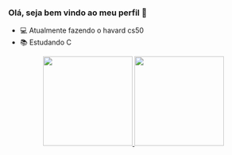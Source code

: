 ### Olá, seja bem vindo ao meu perfil 🙂

- 💻 Atualmente fazendo o havard cs50
- 📚 Estudando C

<div align="center">
  <a href="https://github.com/nicolasamedeiros">
  <img height="180em" src="https://github-readme-stats.vercel.app/api?username=nicolasamedeiros&show_icons=true&theme=dracula&include_all_commits=true&count_private=true"/>
  <img height="180em" src="https://github-readme-stats.vercel.app/api/top-langs/?username=nicolasamedeiros&layout=compact&langs_count=7&theme=dracula"/>
</div>

